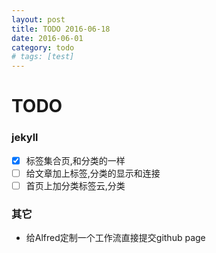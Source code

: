 ```yaml
---
layout: post
title: TODO 2016-06-18
date: 2016-06-01
category: todo
# tags: [test]
---
```



# TODO

### jekyll

* [X] 标签集合页,和分类的一样
* [ ] 给文章加上标签,分类的显示和连接
* [ ] 首页上加分类标签云,分类

### 其它

* 给Alfred定制一个工作流直接提交github page